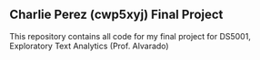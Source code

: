 ## Charlie Perez (cwp5xyj) Final Project

This repository contains all code for my final project for DS5001, Exploratory Text Analytics (Prof. Alvarado)
